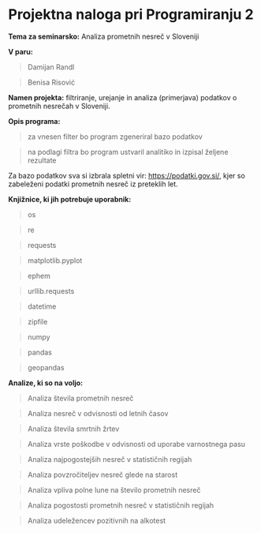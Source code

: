 # Projektna naloga pri Programiranju 2


**Tema za seminarsko:**
Analiza prometnih nesreč v Sloveniji


**V paru:**
> Damijan Randl 

> Benisa Risović

**Namen projekta:** filtriranje, urejanje in analiza (primerjava) podatkov o prometnih nesrečah v Sloveniji.

**Opis programa:**

> za vnesen filter bo program zgeneriral bazo podatkov 

> na podlagi filtra bo program ustvaril analitiko in izpisal željene rezultate

Za bazo podatkov sva si izbrala spletni vir: https://podatki.gov.si/, kjer so zabeleženi podatki prometnih nesreč iz preteklih let.

**Knjižnice, ki jih potrebuje uporabnik:**

> os

> re

> requests 

> matplotlib.pyplot
 
>ephem 

> urllib.requests

> datetime

> zipfile 

> numpy

> pandas

> geopandas


**Analize, ki so na voljo:**

> Analiza števila prometnih nesreč

> Analiza nesreč v odvisnosti od letnih časov

> Analiza števila smrtnih žrtev

> Analiza vrste poškodbe v odvisnosti od uporabe varnostnega pasu

> Analiza najpogostejših nesreč v statističnih regijah 

> Analiza povzročiteljev nesreč glede na starost

> Analiza vpliva polne lune na število prometnih nesreč

> Analiza pogostosti prometnih nesreč v statističnih regijah

> Analiza udeležencev pozitivnih na alkotest 

